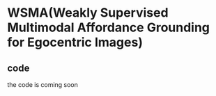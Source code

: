 # WSMA(Weakly Supervised Multimodal Affordance Grounding for Egocentric Images)
## code
the code is coming soon
